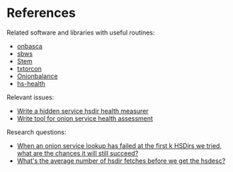 # References

Related software and libraries with useful routines:

* [onbasca](https://gitlab.torproject.org/tpo/network-health/onbasca)
* [sbws](https://gitlab.torproject.org/tpo/network-health/sbws)
* [Stem](https://stem.torproject.org/)
* [txtorcon](https://txtorcon.readthedocs.io/en/latest/)
* [Onionbalance](https://onionbalance.readthedocs.io/en/latest/)
* [hs-health](https://gitlab.com/hs-health/hs-health)

Relevant issues:

* [Write a hidden service hsdir health measurer](https://gitlab.torproject.org/tpo/network-health/metrics/analysis/-/issues/13209)
* [Write tool for onion service health assessment](https://gitlab.torproject.org/tpo/core/tor/-/issues/28841)

Research questions:

* [When an onion service lookup has failed at the first k HSDirs we tried, what are the chances it will still succeed?](https://gitlab.torproject.org/tpo/network-health/analysis/-/issues/28)
* [What's the average number of hsdir fetches before we get the hsdesc?](https://gitlab.torproject.org/tpo/core/tor/-/issues/13208)
